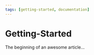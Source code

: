 ```yaml
---
tags: [getting-started, documentation]
---
```


# Getting-Started

The beginning of an awesome article...

